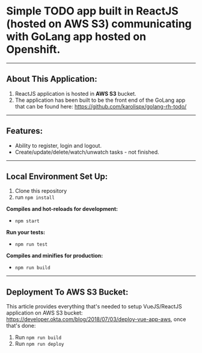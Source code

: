 # Simple TODO app built in ReactJS (hosted on AWS S3) communicating with GoLang app hosted on Openshift.

---

## About This Application:

1. ReactJS application is hosted in **AWS S3** bucket.
2. The application has been built to be the front end of the GoLang app that can be found here: https://github.com/karolispx/golang-rh-todo/

---

## Features:

- Ability to register, login and logout.
- Create/update/delete/watch/unwatch tasks - not finished.

---

## Local Environment Set Up:

1. Clone this repository
2. run `npm install`

**Compiles and hot-reloads for development:**
- `npm start`

**Run your tests:**
- `npm run test`

**Compiles and minifies for production:**
- `npm run build`

---

## Deployment To AWS S3 Bucket:

This article provides everything that's needed to setup VueJS/ReactJS application on AWS S3 bucket: https://developer.okta.com/blog/2018/07/03/deploy-vue-app-aws, once that's done:
1. Run `npm run build`
2. Run `npm run deploy`